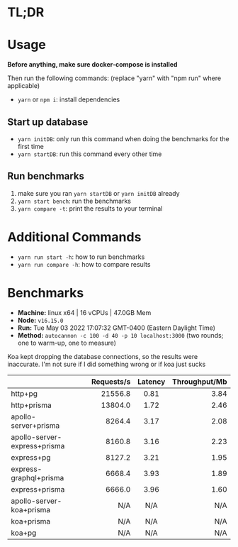 # TL;DR

# Usage

**Before anything, make sure docker-compose is installed**

Then run the following commands: (replace "yarn" with "npm run" where applicable)
- ```yarn``` or ```npm i```: install dependencies

## Start up database
- ```yarn initDB```: only run this command when doing the benchmarks for the first time
- ```yarn startDB```: run this command every other time

## Run benchmarks
1. make sure you ran ```yarn startDB``` or ```yarn initDB``` already
1. ```yarn start bench```: run the benchmarks
1. ```yarn compare -t```: print the results to your terminal

# Additional Commands

- ```yarn run start -h```: how to run benchmarks 
- ```yarn run compare -h```: how to compare results

# Benchmarks

* __Machine:__ linux x64 | 16 vCPUs | 47.0GB Mem
* __Node:__ `v16.15.0`
* __Run:__ Tue May 03 2022 17:07:32 GMT-0400 (Eastern Daylight Time)
* __Method:__ `autocannon -c 100 -d 40 -p 10 localhost:3000` (two rounds; one to warm-up, one to measure)

Koa kept dropping the database connections, so the results were inaccurate. I'm not sure if I did something wrong or if koa just sucks

|                              | Requests/s | Latency | Throughput/Mb |
| :--                          | --:        | :-:     | --:           |
| http+pg                      | 21556.8    | 0.81    | 3.84          |
| http+prisma                  | 13804.0    | 1.72    | 2.46          |
| apollo-server+prisma         | 8264.4     | 3.17    | 2.08          |
| apollo-server-express+prisma | 8160.8     | 3.16    | 2.23          |
| express+pg                   | 8127.2     | 3.21    | 1.95          |
| express-graphql+prisma       | 6668.4     | 3.93    | 1.89          |
| express+prisma               | 6666.0     | 3.96    | 1.60          |
| apollo-server-koa+prisma     | N/A | N/A | N/A |
| koa+prisma                   | N/A | N/A | N/A |
| koa+pg                       | N/A | N/A | N/A |
